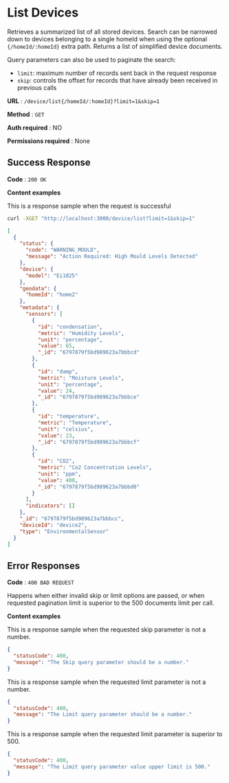 # List Devices

Retrieves a summarized list of all stored devices. Search can be narrowed down to devices belonging to a single homeId when using the optional `{/homeId/:homeId}` extra path. Returns a list of simplified device documents.

Query parameters can also be used to paginate the search:
- `limit`: maximum number of records sent back in the request response
- `skip`: controls the offset for records that have already been received in previous calls

**URL** : `/device/list{/homeId/:homeId}?limit=1&skip=1`

**Method** : `GET`

**Auth required** : NO

**Permissions required** : None

## Success Response

**Code** : `200 OK`

**Content examples**

This is a response sample when the request is successful

```bash
curl -XGET "http://localhost:3000/device/list?limit=1&skip=1"
```

```json
[
  {
    "status": {
      "code": "WARNING_MOULD",
      "message": "Action Required: High Mould Levels Detected"
    },
    "device": {
      "model": "Ei1025"
    },
    "geodata": {
      "homeId": "home2"
    },
    "metadata": {
      "sensors": [
        {
          "id": "condensation",
          "metric": "Humidity Levels",
          "unit": "percentage",
          "value": 65,
          "_id": "6797879f5bd989623a7bbbcd"
        },
        {
          "id": "damp",
          "metric": "Moisture Levels",
          "unit": "percentage",
          "value": 24,
          "_id": "6797879f5bd989623a7bbbce"
        },
        {
          "id": "temperature",
          "metric": "Temperature",
          "unit": "celsius",
          "value": 23,
          "_id": "6797879f5bd989623a7bbbcf"
        },
        {
          "id": "CO2",
          "metric": "Co2 Concentration Levels",
          "unit": "ppm",
          "value": 400,
          "_id": "6797879f5bd989623a7bbbd0"
        }
      ],
      "indicators": []
    },
    "_id": "6797879f5bd989623a7bbbcc",
    "deviceId": "device2",
    "type": "EnvironmentalSensor"
  }
]
```

## Error Responses

**Code** : `400 BAD REQUEST`

Happens when either invalid skip or limit options are passed, or when requested pagination limit is superior to the 500 documents limit per call.

**Content examples**

This is a response sample when the requested skip parameter is not a number.

```json
{
  "statusCode": 400,
  "message": "The Skip query parameter should be a number."
}
```

This is a response sample when the requested limit parameter is not a number.

```json
{
  "statusCode": 400,
  "message": "The Limit query parameter should be a number."
}
```

This is a response sample when the requested limit parameter is superior to 500.

```json
{
  "statusCode": 400,
  "message": "The Limit query parameter value upper limit is 500."
}
```